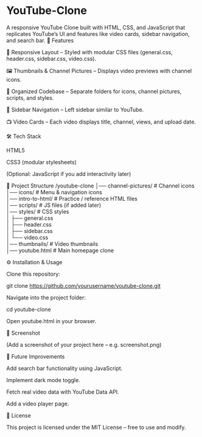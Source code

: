 # YouTube-Clone
A responsive YouTube Clone built with HTML, CSS, and JavaScript that replicates YouTube’s UI and features like video cards, sidebar navigation, and search bar.
🚀 Features

🎨 Responsive Layout – Styled with modular CSS files (general.css, header.css, sidebar.css, video.css).

🖼️ Thumbnails & Channel Pictures – Displays video previews with channel icons.

📂 Organized Codebase – Separate folders for icons, channel pictures, scripts, and styles.

🧭 Sidebar Navigation – Left sidebar similar to YouTube.

📺 Video Cards – Each video displays title, channel, views, and upload date.

🛠️ Tech Stack

HTML5

CSS3 (modular stylesheets)

(Optional: JavaScript if you add interactivity later)

📂 Project Structure
/youtube-clone
│── channel-pictures/    # Channel icons  
│── icons/               # Menu & navigation icons  
│── intro-to-html/       # Practice / reference HTML files  
│── scripts/             # JS files (if added later)  
│── styles/              # CSS styles  
│    ├── general.css  
│    ├── header.css  
│    ├── sidebar.css  
│    └── video.css  
│── thumbnails/          # Video thumbnails  
│── youtube.html         # Main homepage clone  

⚙️ Installation & Usage

Clone this repository:

git clone https://github.com/yourusername/youtube-clone.git


Navigate into the project folder:

cd youtube-clone


Open youtube.html in your browser.

📸 Screenshot

(Add a screenshot of your project here – e.g. screenshot.png)

📌 Future Improvements

Add search bar functionality using JavaScript.

Implement dark mode toggle.

Fetch real video data with YouTube Data API.

Add a video player page.

📄 License

This project is licensed under the MIT License – free to use and modify.
